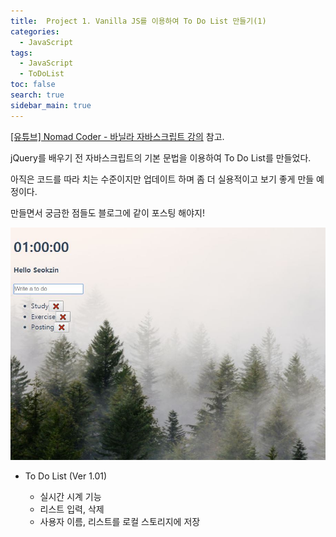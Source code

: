 ```yaml
---
title:  Project 1. Vanilla JS를 이용하여 To Do List 만들기(1)
categories: 
  - JavaScript
tags: 
  - JavaScript
  - ToDoList
toc: false
search: true
sidebar_main: true
---
```


[[유튜브] Nomad Coder - 바닐라 자바스크립트 강의](https://www.youtube.com/playlist?list=PLLUCyU7SBaR7tOMe-ySJ5Uu1UlEBznxTr) 참고.
  
jQuery를 배우기 전 자바스크립트의 기본 문법을 이용하여 To Do List를 만들었다.
  
아직은 코드를 따라 치는 수준이지만 업데이트 하며 좀 더 실용적이고 보기 좋게 만들 예정이다.

만들면서 궁금한 점들도 블로그에 같이 포스팅 해야지!
  



![ToDo List Ver1.01](/assets/images/190219_1.jpg)

* To Do List (Ver 1.01)

  * 실시간 시계 기능
  * 리스트 입력, 삭제
  * 사용자 이름, 리스트를 로컬 스토리지에 저장
